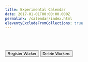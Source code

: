 ```yaml
---
title: Experimental Calendar
date: 2017-01-01T00:00:00.000Z
permalink: /calendar/index.html
eleventyExcludeFromCollections: true
---
```


<div class="cal-container">
  <div id="calendar"></div>
</div>
<button style="margin-top: 4em" onclick="registerServiceWorker()">Register Worker</button>
<button style="margin-top: 1em" onclick="deleteServiceWorkers()">Delete Workers</button>

<!-- temporary service worker deleter -->
<script>
  function deleteServiceWorkers() {
    console.log('attempting to delete workers');
    navigator.serviceWorker.getRegistrations().then(function(registrations) {
      for(let registration of registrations) {
        console.log(registration);
        registration.unregister()
      } 
    })
  }

  function registerServiceWorker() {
    console.log('attempting to register a worker');
    if ('serviceWorker' in navigator) {
      navigator.serviceWorker.register('/simpleSW.js')
        .then((reg) => {
          // registration worked
          console.log('Registration succeeded. Scope is ' + reg.scope);
        }).catch((error) => {
          // registration failed
          console.log('Registration failed with ' + error);
        });
    }
  }

</script>

